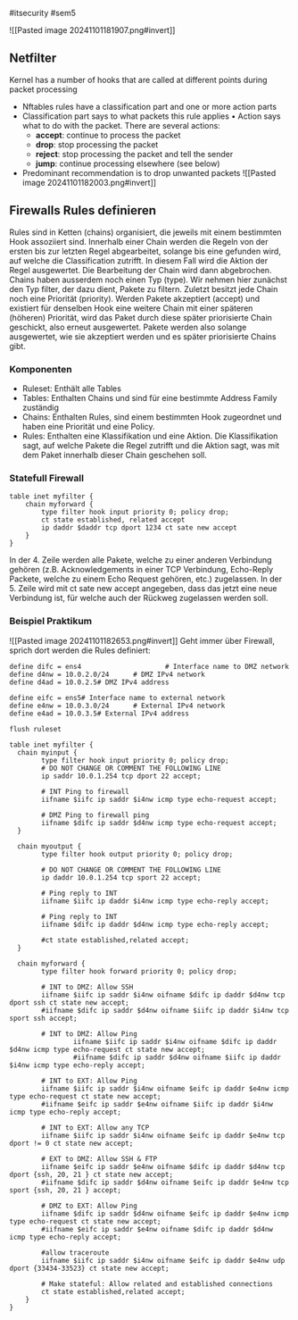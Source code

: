 #itsecurity #sem5 

![[Pasted image 20241101181907.png#invert]]
## Netfilter
Kernel has a number of hooks that are called at different points during packet processing
- Nftables rules have a classification part and one or more action parts
- Classification part says to what packets this rule applies • Action says what to do with the packet. There are several actions:
	- **accept**: continue to process the packet
	- **drop**: stop processing the packet
	- **reject**: stop processing the packet and tell the sender
	- **jump**: continue processing elsewhere (see below)
- Predominant recommendation is to drop unwanted packets
![[Pasted image 20241101182003.png#invert]]
## Firewalls Rules definieren
Rules sind in Ketten (chains) organisiert, die jeweils mit einem bestimmten Hook assoziiert sind. Innerhalb einer Chain werden die Regeln von der ersten bis zur letzten Regel abgearbeitet, solange bis eine gefunden wird, auf welche die Classification zutrifft. In diesem Fall wird die Aktion der Regel ausgewertet. Die Bearbeitung der Chain wird dann abgebrochen.
Chains haben ausserdem noch einen Typ (type). Wir nehmen hier zunächst den Typ filter, der dazu dient, Pakete zu filtern. Zuletzt besitzt jede Chain noch eine Priorität (priority). Werden Pakete akzeptiert (accept) und existiert für denselben Hook eine weitere Chain mit einer späteren (höheren) Priorität, wird das Paket durch diese später priorisierte Chain geschickt, also erneut ausgewertet. Pakete werden also solange ausgewertet, wie sie akzeptiert werden und es später priorisierte Chains gibt.
### Komponenten
- Ruleset: Enthält alle Tables
- Tables: Enthalten Chains und sind für eine bestimmte Address Family zuständig
- Chains: Enthalten Rules, sind einem bestimmten Hook zugeordnet und haben eine Priorität und eine Policy.
- Rules: Enthalten eine Klassifikation und eine Aktion. Die Klassifikation sagt, auf welche Pakete die Regel zutrifft und die Aktion sagt, was mit dem Paket innerhalb dieser Chain geschehen soll.
### Statefull Firewall
```firewall
table inet myfilter {
	chain myforward {
		type filter hook input priority 0; policy drop;
		ct state established, related accept
		ip daddr $daddr tcp dport 1234 ct sate new accept
	}
}
```

In der 4. Zeile werden alle Pakete, welche zu einer anderen Verbindung gehören (z.B. Acknowledgements in einer TCP Verbindung, Echo-Reply Packete, welche zu einem Echo Request gehören, etc.) zugelassen. In der 5. Zeile wird mit ct sate new accept angegeben, dass das jetzt eine neue Verbindung ist, für welche auch der Rückweg zugelassen werden soll.
### Beispiel Praktikum
![[Pasted image 20241101182653.png#invert]]
Geht immer über Firewall, sprich dort werden die Rules definiert:

```firewall
define difc = ens4                     # Interface name to DMZ network
define d4nw = 10.0.2.0/24      # DMZ IPv4 network
define d4ad = 10.0.2.5# DMZ IPv4 address

define eifc = ens5# Interface name to external network
define e4nw = 10.0.3.0/24      # External IPv4 network
define e4ad = 10.0.3.5# External IPv4 address

flush ruleset

table inet myfilter {
  chain myinput {
		type filter hook input priority 0; policy drop;
		# DO NOT CHANGE OR COMMENT THE FOLLOWING LINE
		ip saddr 10.0.1.254 tcp dport 22 accept;
		
		# INT Ping to firewall
		iifname $iifc ip saddr $i4nw icmp type echo-request accept;
		
		# DMZ Ping to firewall ping
		iifname $difc ip saddr $d4nw icmp type echo-request accept;
  }
  
  chain myoutput {
		type filter hook output priority 0; policy drop;
		
		# DO NOT CHANGE OR COMMENT THE FOLLOWING LINE
		ip daddr 10.0.1.254 tcp sport 22 accept;
		
		# Ping reply to INT
		iifname $iifc ip daddr $i4nw icmp type echo-reply accept;
		
		# Ping reply to INT
		iifname $difc ip daddr $d4nw icmp type echo-reply accept;
		
		#ct state established,related accept;
  }
  
  chain myforward {
		type filter hook forward priority 0; policy drop;
	
		# INT to DMZ: Allow SSH
		iifname $iifc ip saddr $i4nw oifname $difc ip daddr $d4nw tcp dport ssh ct state new accept;
		#iifname $difc ip saddr $d4nw oifname $iifc ip daddr $i4nw tcp sport ssh accept;
		
		# INT to DMZ: Allow Ping
		        iifname $iifc ip saddr $i4nw oifname $difc ip daddr $d4nw icmp type echo-request ct state new accept;
		        #iifname $difc ip saddr $d4nw oifname $iifc ip daddr $i4nw icmp type echo-reply accept;
		
		# INT to EXT: Allow Ping
		iifname $iifc ip saddr $i4nw oifname $eifc ip daddr $e4nw icmp type echo-request ct state new accept;
		#iifname $eifc ip saddr $e4nw oifname $iifc ip daddr $i4nw icmp type echo-reply accept;
		
		# INT to EXT: Allow any TCP
		iifname $iifc ip saddr $i4nw oifname $eifc ip daddr $e4nw tcp dport != 0 ct state new accept;
		
		# EXT to DMZ: Allow SSH & FTP
		iifname $eifc ip saddr $e4nw oifname $difc ip daddr $d4nw tcp dport {ssh, 20, 21 } ct state new accept;
		#iifname $difc ip saddr $d4nw oifname $eifc ip daddr $e4nw tcp sport {ssh, 20, 21 } accept;
		
		# DMZ to EXT: Allow Ping
		iifname $difc ip saddr $d4nw oifname $eifc ip daddr $e4nw icmp type echo-request ct state new accept;
		#iifname $eifc ip saddr $e4nw oifname $difc ip daddr $d4nw icmp type echo-reply accept;
		        
		#allow traceroute
		iifname $iifc ip saddr $i4nw oifname $eifc ip daddr $e4nw udp dport {33434-33523} ct state new accept;
		
		# Make stateful: Allow related and established connections
		ct state established,related accept;
	}
}
```